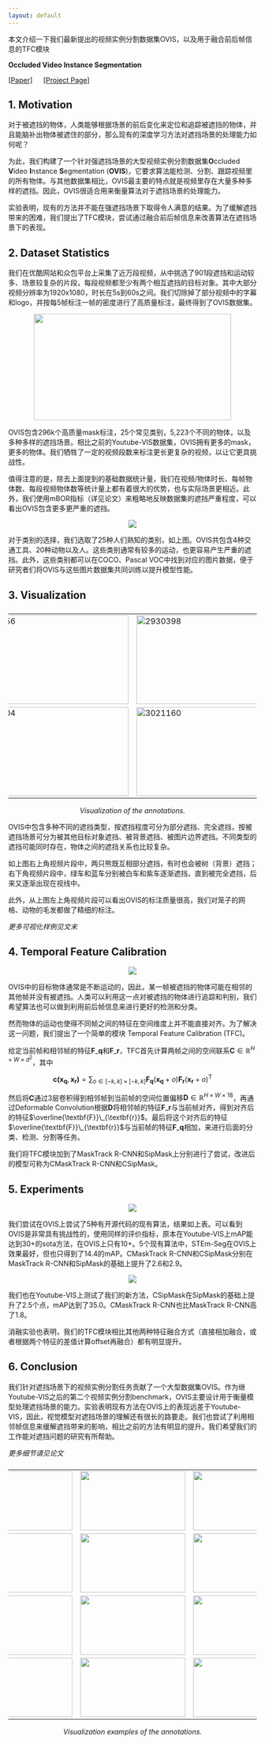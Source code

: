 ```yaml
---
layout: default
---
```


<head>
    <script src="https://cdn.mathjax.org/mathjax/latest/MathJax.js?config=TeX-AMS-MML_HTMLorMML" type="text/javascript"></script>
    <script type="text/x-mathjax-config">
        MathJax.Hub.Config({
            tex2jax: {
            skipTags: ['script', 'noscript', 'style', 'textarea', 'pre'],
            inlineMath: [['$','$']]
            }
        });
    </script>
</head>

本文介绍一下我们最新提出的视频实例分割数据集OVIS，以及用于融合前后帧信息的TFC模块

**Occluded Video Instance Segmentation**

[[Paper]](https://arxiv.org/abs/2102.01558) &emsp; [[Project Page]](http://songbai.site/ovis/)

## 1. Motivation

对于被遮挡的物体，人类能够根据场景的前后变化来定位和追踪被遮挡的物体，并且能脑补出物体被遮住的部分，那么现有的深度学习方法对遮挡场景的处理能力如何呢？

为此，我们构建了一个针对强遮挡场景的大型视频实例分割数据集**O**ccluded **V**ideo **I**nstance **S**egmentation (**OVIS**)，它要求算法能检测、分割、跟踪视频里的所有物体。与其他数据集相比，OVIS最主要的特点就是视频里存在大量多种多样的遮挡。因此，OVIS很适合用来衡量算法对于遮挡场景的处理能力。

实验表明，现有的方法并不能在强遮挡场景下取得令人满意的结果。为了缓解遮挡带来的困难，我们提出了TFC模块，尝试通过融合前后帧信息来改善算法在遮挡场景下的表现。


## 2. Dataset Statistics 

我们在优酷网站和众包平台上采集了近万段视频，从中挑选了901段遮挡和运动较多、场景较复杂的片段，每段视频都至少有两个相互遮挡的目标对象。其中大部分视频分辨率为1920x1080，时长在5s到60s之间。我们切除掉了部分视频中的字幕和logo，并按每5帧标注一帧的密度进行了高质量标注，最终得到了OVIS数据集。

<!-- ![](data/table1.jpg) -->
<center><img src="data/table1.jpg" width="400" height="215"></center>

OVIS包含296k个高质量mask标注，25个常见类别，5,223个不同的物体，以及多种多样的遮挡场景。相比之前的Youtube-VIS数据集，OVIS拥有更多的mask，更多的物体。我们牺牲了一定的视频段数来标注更长更复杂的视频，以让它更具挑战性。

值得注意的是，除去上面提到的基础数据统计量，我们在视频/物体时长、每帧物体数、每段视频物体数等统计量上都有着很大的优势，也与实际场景更相近。此外，我们使用mBOR指标（详见论文）来粗略地反映数据集的遮挡严重程度，可以看出OVIS包含更多更严重的遮挡。

<center><img src="data/figure3.jpg"></center>
<!-- ![](data/figure3.jpg) -->

对于类别的选择，我们选取了25种人们熟知的类别，如上图。OVIS共包含4种交通工具、20种动物以及人。这些类别通常有较多的运动，也更容易产生严重的遮挡。此外，这些类别都可以在COCO、Pascal VOC中找到对应的图片数据，便于研究者们将OVIS与这些图片数据集共同训练以提升模型性能。


## 3. Visualization

<!-- ![](data/figure2.jpg) -->

<table style="display:flex;justify-content:center;border:0" rules=none frame=void >
<tr>
<td><img src="./data/webp/2592056.webp" alt="2592056" width="320" height="180" />
</td>
<td><img src="./data/webp/2930398.webp" alt="2930398" width="320" height="180">
</td>
</tr>
<tr>
<td><img src="./data/webp/2932104.webp" alt="2932104" width="320" height="180">
</td>
<td><img src="./data/webp/3021160.webp" alt="3021160" width="320" height="180">
</td>
</tr>
</table>
<center><i>Visualization of the annotations.</i></center>

OVIS中包含多种不同的遮挡类型，按遮挡程度可分为部分遮挡、完全遮挡，按被遮挡场景可分为被其他目标对象遮挡、被背景遮挡、被图片边界遮挡。不同类型的遮挡可能同时存在，物体之间的遮挡关系也比较复杂。

如上图右上角视频片段中，两只熊既互相部分遮挡，有时也会被树（背景）遮挡；右下角视频片段中，绿车和蓝车分别被白车和紫车逐渐遮挡，直到被完全遮挡，后来又逐渐出现在视线中。

此外，从上图左上角视频片段可以看出OVIS的标注质量很高，我们对笼子的网格、动物的毛发都做了精细的标注。

*更多可视化样例见文末*


## 4. Temporal Feature Calibration

<!-- ![](data/figure6.jpg) -->
<center><img src="data/figure6.jpg"></center>

OVIS中的目标物体通常是不断运动的，因此，某一帧被遮挡的物体可能在相邻的其他帧并没有被遮挡。人类可以利用这一点对被遮挡的物体进行追踪和判别，我们希望算法也可以做到利用前后帧信息来进行更好的检测和分类。

然而物体的运动也使得不同帧之间的特征在空间维度上并不能直接对齐。为了解决这一问题，我们提出了一个简单的模块 Temporal Feature Calibration (TFC)。

给定当前帧和相邻帧的特征$\textbf{F}\_\textbf{q}$和$\textbf{F}\_\textbf{r}$，TFC首先计算两帧之间的空间联系$\textbf{C}\in\mathbb{R}^{H\times W\times d^2}$，其中

$$\textbf{c}\textbf{(}\textbf{x}_\textbf{q},\textbf{x}_\textbf{r}\textbf{)} = \sum_{o\in[-k,k]\times[-k,k]}\textbf{F}_\textbf{q}(\textbf{x}_\textbf{q}+o)\textbf{F}_\textbf{r}(\textbf{x}_\textbf{r}+o)^\mathrm{T}$$

然后将$\textbf{C}$通过3层卷积得到相邻帧到当前帧的空间位置偏移$\textbf{D}\in\mathbb{R}^{H\times W\times 18}$，再通过Deformable Convolution根据$\textbf{D}$将相邻帧的特征$\textbf{F}\_\textbf{r}$与当前帧对齐，得到对齐后的特征$\overline{\textbf{F}}\_{\textbf{r}}$。最后将这个对齐后的特征$\overline{\textbf{F}}\_{\textbf{r}}$与当前帧的特征$\textbf{F}\_\textbf{q}$相加，来进行后面的分类、检测、分割等任务。

我们将TFC模块加到了MaskTrack R-CNN和SipMask上分别进行了尝试，改进后的模型可称为CMaskTrack R-CNN和CSipMask。


## 5. Experiments

<!-- ![](data/table2.jpg) -->
<center><img src="data/table2.jpg"></center>

我们尝试在OVIS上尝试了5种有开源代码的现有算法，结果如上表。可以看到OVIS是非常具有挑战性的，使用同样的评价指标，原本在Youtube-VIS上mAP能达到30+的sota方法，在OVIS上只有10+。5个现有算法中，STEm-Seg在OVIS上效果最好，但也只得到了14.4的mAP。CMaskTrack R-CNN和CSipMask分别在MaskTrack R-CNN和SipMask的基础上提升了2.6和2.9。

<center><img src="data/table3.jpg"></center>
<!-- ![](data/table3.jpg) -->

我们也在Youtube-VIS上测试了我们的新方法，CSipMask在SipMask的基础上提升了2.5个点，mAP达到了35.0。CMaskTrack R-CNN也比MaskTrack R-CNN高了1.8。

消融实验也表明，我们的TFC模块相比其他两种特征融合方式（直接相加融合，或者根据两个特征的差值计算offset再融合）都有明显提升。

## 6. Conclusion

我们针对遮挡场景下的视频实例分割任务贡献了一个大型数据集OVIS。作为继Youtube-VIS之后的第二个视频实例分割benchmark，OVIS主要设计用于衡量模型处理遮挡场景的能力。实验表明现有方法在OVIS上的表现远差于Youtube-VIS，因此，视觉模型对遮挡场景的理解还有很长的路要走。我们也尝试了利用相邻帧信息来缓解遮挡带来的影响，相比之前的方法有明显的提升。我们希望我们的工作能对遮挡问题的研究有所帮助。

*更多细节请见论文*



<table style="display:flex;justify-content:center;border:0" rules=none frame=void >
<tr>
<td><img src="./data/webp_more/2524877_0_170.webp" width="213" height="120" />
</td>
<td><img src="./data/webp_more/2591274.webp" width="213" height="120">
</td>
<td><img src="./data/webp_more/2592058.webp" width="213" height="120">
</td>
</tr>
<tr>
<td><img src="./data/webp_more/2592138.webp" width="213" height="120">
</td>
<td><img src="./data/webp_more/2932109.webp" width="213" height="120">
</td>
<td><img src="./data/webp_more/2932131.webp" width="213" height="120">
</td>
</tr>
<tr>
<td><img src="./data/webp_more/2932134.webp" width="213" height="120">
</td>
<td><img src="./data/webp_more/3163218.webp" width="213" height="120">
</td>
<td><img src="./data/webp_more/3383476.webp" width="213" height="120">
</td>
</tr>
<tr>
<td><img src="./data/webp_more/3441792.webp" width="213" height="120">
</td>
<td><img src="./data/webp_more/3441794.webp" width="213" height="120">
</td>
<td><img src="./data/webp_more/3441797.webp" width="213" height="120">
</td>
</tr>
</table>
<center><i>Visualization examples of the annotations.</i></center>

